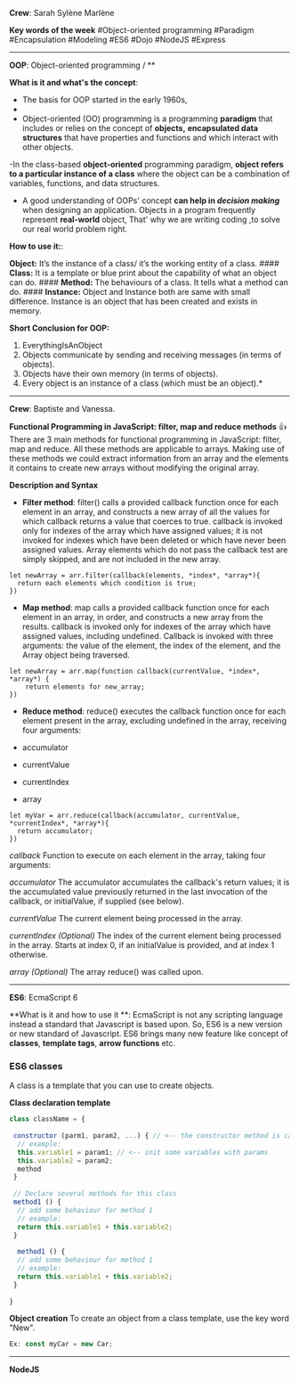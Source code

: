 ﻿


**Crew**:
Sarah
Sylène
Marlène


**Key words of the week**
#Object-oriented programming
#Paradigm
#Encapsulation
#Modeling
#ES6
#Dojo
#NodeJS
#Express

---------------------------------------------------------------------------------------------------
**OOP**: Object-oriented programming / **

**What is it and what's the concept**:

 - The basis for OOP started in the early 1960s, 
 - 
  - Object-oriented (OO) programming is a programming **paradigm** that
   includes or relies on the concept of **objects,** **encapsulated data
   structures** that have properties and functions and which interact
   with other objects.
   
   -In the class-based **object-oriented** programming paradigm, **object
   refers to a particular instance of a class** where the object can be
   a combination of variables, functions, and data structures.
   
  - A good understanding of OOPs' concept **can help in *decision
   making*** when designing an application.  Objects in a program
   frequently represent **real-world** object, That' why we are writing
   coding ,to solve our real world problem right.


**How to use it:**:

 **Object:** It’s the instance of a class/ it’s the working entity of a class. ####
  **Class:** It is a template or blue print about the capability of what an object can do. #### 
  **Method:** The behaviours of a class. It tells what a method can do. #### 
  **Instance:**  Object and Instance both are same with small difference.  Instance is an object that has been created and exists in memory.

**Short Conclusion for OOP:**
1. EverythingIsAnObject 
2. Objects communicate by sending and receiving messages (in terms of objects). 
3. Objects have their own memory (in terms of objects). 
4. Every object is an instance of a class (which must be an object).*


------------------------------------------------------------------------------------------------------------------------------------------------

**Crew**:
Baptiste and Vanessa.

**Functional Programming in JavaScript: filter, map and reduce methods** :thumbsup:
There are 3 main methods for functional programming in JavaScript: filter, map and reduce. All these methods are applicable to arrays. Making use of these methods we could extract information from an array and the elements it contains to create new arrays without modifying the original array. 

**Description and Syntax**

- **Filter method**: filter() calls a provided callback function once for each element in an array, and constructs a new array of all the values for which callback returns a value that coerces to true. callback is invoked only for indexes of the array which have assigned values; it is not invoked for indexes which have been deleted or which have never been assigned values. Array elements which do not pass the callback test are simply skipped, and are not included in the new array.
```
let newArray = arr.filter(callback(elements, *index*, *array*){
  return each elements which condition is true;
})
```

- **Map method**: map calls a provided callback function once for each element in an array, in order, and constructs a new array from the results. callback is invoked only for indexes of the array which have assigned values, including undefined. Callback is invoked with three arguments: the value of the element, the index of the element, and the Array object being traversed.

```
let newArray = arr.map(function callback(currentValue, *index*, *array*) {
    return elements for new_array;
})
```

- **Reduce method**: reduce() executes the callback function once for each element present in the array, excluding undefined in the array, receiving four arguments:

- accumulator
- currentValue
- currentIndex
- array

```
let myVar = arr.reduce(callback(accumulator, currentValue, *currentIndex*, *array*){
  return accumulator;
})
```

*callback*
Function to execute on each element in the array, taking four arguments:

*accumulator*
The accumulator accumulates the callback's return values; it is the accumulated value previously returned in the last invocation of the callback, or initialValue, if supplied (see below).

*currentValue*
The current element being processed in the array.

*currentIndex (Optional)*
The index of the current element being processed in the array. Starts at index 0, if an initialValue is provided, and at index 1 otherwise.

*array (Optional)*
The array reduce() was called upon.

------------------------------------------------------------------------------------------------------------------------------------------------

**ES6**: EcmaScript 6

**What is it and how to use it **:
EcmaScript is not any scripting language instead a standard that Javascript is based upon. 
So, ES6 is a new version or new standard of Javascript.
ES6 brings many new feature like concept of **classes**, **template tags**, **arrow functions** etc.

### ES6 classes
A class is a template that you can use to create objects.


**Class declaration template**
```Javascript
class className = {
 
 constructor (parm1, param2, ...) { // <-- the constructor method is called when a new object is created using "new"
  // example:
  this.variable1 = param1; // <-- init some variables with params
  this.variable2 = param2;
  method
 }
 
 // Declare several methods for this class 
 method1 () {
  // add some behaviour for method 1
  // example:
  return this.variable1 + this.variable2;
 }
 
  method1 () {
  // add some behaviour for method 1
  // example:
  return this.variable1 + this.variable2;
 }
 
}
```

**Object creation**
To create an object from a class template, use the key word "New".

```Javascript
Ex: const myCar = new Car;
```


------------------------------------------------------------------------------------------------------------------------------------------------
**NodeJS**















